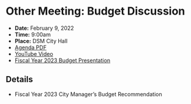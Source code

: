 # Other Meeting: Budget Discussion

- **Date:** February 9, 2022
- **Time:** 9:00am
- **Place:** DSM City Hall
- [Agenda PDF](https://councildocs.dsm.city/agendas/2022/20220209budgetdiscussion.pdf?pdf=Agenda&t=1644341223253)
- [YouTube Video](https://youtu.be/3cnKzBKIg5U)
- [Fiscal Year 2023 Budget Presentation](https://dsm-document-archive.netlify.app/assets/doc-archive/FY2023_initial_budget_presentation.pdf)

## Details

- Fiscal Year 2023 City Manager’s Budget Recommendation
